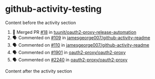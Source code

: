# github-activity-testing

Content before the activity section

<!--START_SECTION:activity-->
1. 🎉 Merged PR [#18](https://github.com/tuunit/oauth2-proxy-release-automation/pull/18) in [tuunit/oauth2-proxy-release-automation](https://github.com/tuunit/oauth2-proxy-release-automation)
2. 🗣 Commented on [#109](https://github.com/jamesgeorge007/github-activity-readme/issues/109#issuecomment-1732237904) in [jamesgeorge007/github-activity-readme](https://github.com/jamesgeorge007/github-activity-readme)
3. 🗣 Commented on [#110](https://github.com/jamesgeorge007/github-activity-readme/issues/110#issuecomment-1731548969) in [jamesgeorge007/github-activity-readme](https://github.com/jamesgeorge007/github-activity-readme)
4. 🗣 Commented on [#1901](https://github.com/oauth2-proxy/oauth2-proxy/issues/1901#issuecomment-1730947817) in [oauth2-proxy/oauth2-proxy](https://github.com/oauth2-proxy/oauth2-proxy)
5. 🗣 Commented on [#2240](https://github.com/oauth2-proxy/oauth2-proxy/issues/2240#issuecomment-1730942198) in [oauth2-proxy/oauth2-proxy](https://github.com/oauth2-proxy/oauth2-proxy)
<!--END_SECTION:activity-->

Content after the activity section
